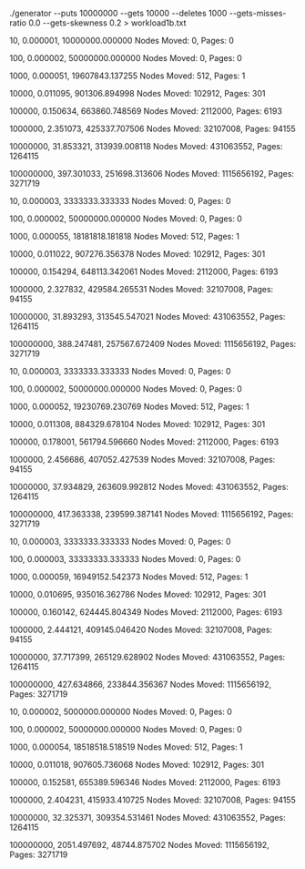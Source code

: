 ./generator --puts 10000000 --gets 10000 --deletes 1000 --gets-misses-ratio 0.0 --gets-skewness 0.2 > workload1b.txt

10, 0.000001, 10000000.000000
Nodes Moved: 0, Pages: 0

100, 0.000002, 50000000.000000
Nodes Moved: 0, Pages: 0

1000, 0.000051, 19607843.137255
Nodes Moved: 512, Pages: 1

10000, 0.011095, 901306.894998
Nodes Moved: 102912, Pages: 301

100000, 0.150634, 663860.748569
Nodes Moved: 2112000, Pages: 6193

1000000, 2.351073, 425337.707506
Nodes Moved: 32107008, Pages: 94155

10000000, 31.853321, 313939.008118
Nodes Moved: 431063552, Pages: 1264115

100000000, 397.301033, 251698.313606
Nodes Moved: 1115656192, Pages: 3271719

10, 0.000003, 3333333.333333
Nodes Moved: 0, Pages: 0

100, 0.000002, 50000000.000000
Nodes Moved: 0, Pages: 0

1000, 0.000055, 18181818.181818
Nodes Moved: 512, Pages: 1

10000, 0.011022, 907276.356378
Nodes Moved: 102912, Pages: 301

100000, 0.154294, 648113.342061
Nodes Moved: 2112000, Pages: 6193

1000000, 2.327832, 429584.265531
Nodes Moved: 32107008, Pages: 94155

10000000, 31.893293, 313545.547021
Nodes Moved: 431063552, Pages: 1264115

100000000, 388.247481, 257567.672409
Nodes Moved: 1115656192, Pages: 3271719

10, 0.000003, 3333333.333333
Nodes Moved: 0, Pages: 0

100, 0.000002, 50000000.000000
Nodes Moved: 0, Pages: 0

1000, 0.000052, 19230769.230769
Nodes Moved: 512, Pages: 1

10000, 0.011308, 884329.678104
Nodes Moved: 102912, Pages: 301

100000, 0.178001, 561794.596660
Nodes Moved: 2112000, Pages: 6193

1000000, 2.456686, 407052.427539
Nodes Moved: 32107008, Pages: 94155

10000000, 37.934829, 263609.992812
Nodes Moved: 431063552, Pages: 1264115

100000000, 417.363338, 239599.387141
Nodes Moved: 1115656192, Pages: 3271719

10, 0.000003, 3333333.333333
Nodes Moved: 0, Pages: 0

100, 0.000003, 33333333.333333
Nodes Moved: 0, Pages: 0

1000, 0.000059, 16949152.542373
Nodes Moved: 512, Pages: 1

10000, 0.010695, 935016.362786
Nodes Moved: 102912, Pages: 301

100000, 0.160142, 624445.804349
Nodes Moved: 2112000, Pages: 6193

1000000, 2.444121, 409145.046420
Nodes Moved: 32107008, Pages: 94155

10000000, 37.717399, 265129.628902
Nodes Moved: 431063552, Pages: 1264115

100000000, 427.634866, 233844.356367
Nodes Moved: 1115656192, Pages: 3271719

10, 0.000002, 5000000.000000
Nodes Moved: 0, Pages: 0

100, 0.000002, 50000000.000000
Nodes Moved: 0, Pages: 0

1000, 0.000054, 18518518.518519
Nodes Moved: 512, Pages: 1

10000, 0.011018, 907605.736068
Nodes Moved: 102912, Pages: 301

100000, 0.152581, 655389.596346
Nodes Moved: 2112000, Pages: 6193

1000000, 2.404231, 415933.410725
Nodes Moved: 32107008, Pages: 94155

10000000, 32.325371, 309354.531461
Nodes Moved: 431063552, Pages: 1264115

100000000, 2051.497692, 48744.875702
Nodes Moved: 1115656192, Pages: 3271719

